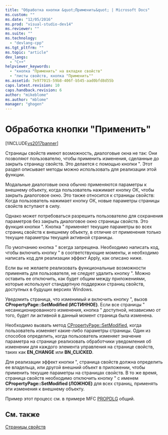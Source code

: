 ```yaml
---
title: "Обработка кнопки &quot;Применить&quot; | Microsoft Docs"
ms.custom: ""
ms.date: "12/05/2016"
ms.prod: "visual-studio-dev14"
ms.reviewer: ""
ms.suite: ""
ms.technology: 
  - "devlang-cpp"
ms.tgt_pltfrm: ""
ms.topic: "article"
dev_langs: 
  - "C++"
helpviewer_keywords: 
  - "кнопка "Применить" на вкладке свойств"
  - "листы свойств, кнопка "Применить""
ms.assetid: 7e977015-59b8-406f-b545-aad0bfd8d55b
caps.latest.revision: 10
caps.handback.revision: 6
author: "mikeblome"
ms.author: "mblome"
manager: "ghogen"
---
```

# Обработка кнопки &quot;Применить&quot;
[!INCLUDE[vs2017banner](../assembler/inline/includes/vs2017banner.md)]

Страницы свойств имеют возможность, диалоговые окна не так: Они позволяют пользователю, чтобы применить изменения, сделанные до закрыть страницу свойств.  Это делается с помощью кнопки ".  Этот раздел описывает методы можно использовать для реализации этой функции.  
  
 Модальные диалоговые окна обычно применяются параметры к внешнему объекту, когда пользователь нажимает кнопку ОК, чтобы закрыть диалоговое окно.  Это также относится к страницы свойств: Когда пользователь нажимает кнопку ОК, новые параметры страницы свойств вступают в силу.  
  
 Однако может потребоваться разрешить пользователю для сохранения параметров без закрыть диалоговое окно страницы свойств.  Это функция кнопки ".  Кнопка " применяет текущие параметры во всех страниц свойств к внешнему объекту, в отличие от применения только текущие параметры текущей активной страницы.  
  
 По умолчанию кнопка " всегда запрещена.  Необходимо написать код, чтобы включить кнопку " в соответствующие моменты, и необходимо написать код для реализации эффект Apply, как описано ниже.  
  
 Если вы не желаете реализовать функциональные возможности применять для пользователя, не следует удалить кнопку ".  Можно оставить ее отключить, как будет общим между приложениями, которые используют стандартную поддержки страниц свойств, доступных в будущих версиях Windows.  
  
 Уведомить страница, что изменимый и включить кнопку ", вызов **CPropertyPage::SetModified \(ИСТИННОЕ\)**.  Если все страницы " несанкционированного изменения, кнопка " доступной, независимо от того, будет ли активной в данный момент страница была изменена.  
  
 Необходимо вызвать метод [CPropertyPage::SetModified](../Topic/CPropertyPage::SetModified.md), когда пользователь изменяет какие\-либо параметры страницы.  Один из способов определить, когда пользователь изменяет значение параметра на странице реализовать обработчики уведомления об изменении для каждого элемента управления на странице свойств, таких как **EN\_CHANGE** или **BN\_CLICKED**.  
  
 Для реализации эффект кнопки ", страница свойств должна определить ее владельца, или другой внешний объект в приложении, чтобы применить текущие параметры на страницах свойств.  В то же время, страница свойств необходимо отключить кнопку " с именем **CPropertyPage::SetModified \(ЛОЖНОЕ\)** для всех страниц, применять эти изменения к внешнему объекту.  
  
 Пример этот процесс см. в примере MFC [PROPDLG](../top/visual-cpp-samples.md) общий.  
  
## См. также  
 [Страницы свойств](../mfc/property-sheets-mfc.md)